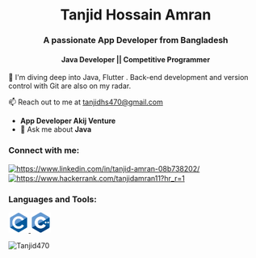 <h1 align="center">Tanjid Hossain Amran</h1>
<h3 align="center">A passionate App Developer from Bangladesh</h3>
<h4 align="center">Java Developer || Competitive Programmer</h4>


🎯 I'm diving deep into Java, Flutter . Back-end development and version control with Git are also on my radar.

📫 Reach out to me at tanjidhs470@gmail.com

- **App Developer Akij Venture**
- 💬 Ask me about **Java**


<h3 align="left">Connect with me:</h3>
<p align="left">
  
<a href="https://www.linkedin.com/in/tanjid-amran-08b738202/" target="blank"><img align="center" src="https://raw.githubusercontent.com/rahuldkjain/github-profile-readme-generator/master/src/images/icons/Social/linked-in-alt.svg" alt="https://www.linkedin.com/in/tanjid-amran-08b738202/" height="30" width="40" /></a>
<a href="https://www.hackerrank.com/tanjidamran11?hr_r=1" target="blank"><img align="center" src="https://raw.githubusercontent.com/rahuldkjain/github-profile-readme-generator/master/src/images/icons/Social/hackerrank.svg" alt="https://www.hackerrank.com/tanjidamran11?hr_r=1" height="30" width="40" /></a>

</p>

<h3 align="left">Languages and Tools:</h3>
<p align="left"> <a href="https://www.cprogramming.com/" target="_blank" rel="noreferrer"> <img src="https://raw.githubusercontent.com/devicons/devicon/master/icons/c/c-original.svg" alt="c" width="40" height="40"/> </a> <a href="https://www.w3schools.com/cpp/" target="_blank" rel="noreferrer"> <img src="https://raw.githubusercontent.com/devicons/devicon/master/icons/cplusplus/cplusplus-original.svg" alt="cplusplus" width="40" height="40"/> </a> </p>

<p><img align="left" src="https://github-readme-stats.vercel.app/api/top-langs?username=Tanjid470&show_icons=true&locale=en&layout=compact" alt="Tanjid470" /></p>

<!--
<p>&nbsp;<img align="center" src="https://github-readme-stats.vercel.app/api?username=Tanjid470&show_icons=true&locale=en" alt="Tanjid470" /></p>
<p><img align="center" src="https://github-readme-streak-stats.herokuapp.com/?user=Tanjid470&" alt="Tanjid470" /></p>
 -->
